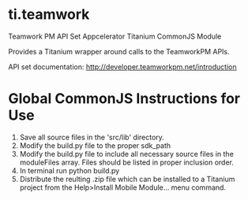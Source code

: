 ti.teamwork
===========

Teamwork PM API Set Appcelerator Titanium CommonJS Module

Provides a Titanium wrapper around calls to the TeamworkPM APIs.

API set documentation: http://developer.teamworkpm.net/introduction


Global CommonJS Instructions for Use
====================================

1.  Save all source files in the 'src/lib' directory.
2.  Modify the build.py file to the proper sdk_path
3.  Modify the build.py file to include all necessary source files in the moduleFiles array.  Files should be listed in proper inclusion order.
4.  In terminal run python build.py
5.  Distribute the reulting .zip file which can be installed to a Titanium project from the Help>Install Mobile Module... menu command.
